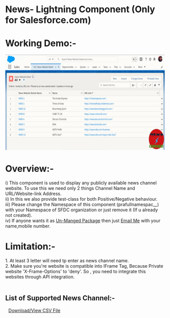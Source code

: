 # News- Lightning Component (Only for Salesforce.com)

# Working Demo:-
<img src="News-Lightning Component Working Overview.gif" alt="News Lightning Component Working Overview" width="600px" height="300px">

# Overview:-
  <p>
   i)  This component is used to display any publicly available news channel website. To use this we need only 2 things Channel Name and URL/Website-link     Address.<br/>
  ii)  In this we also provide test-class for both Positive/Negative behaviour.<br/>
  iii) Please change the Namespace of this component (prafullnamespac__) with your Namespace of SFDC organization or just remove it (If u already not created).<br/>
  iv)  If anyone wants it as <u>Un-Manged Package</u> then just <a href = "mailto: prafulljaincp@gmail.com">Email Me</a> with your name,mobile number.<br/>
  </p>
<div>
  <h1>Limitation:-</h1>
    1. At least 3 letter will need tp enter as news channel name.<br/>
    2. Make sure you're website is compatible into IFrame Tag, Because Private website 'X-Frame-Options' to 'deny'. So , you need to integrate this websites through API    integration.
</div><br/>
<div>
  <h2>List of Supported News Channel:-</h2>
      <a href='prafullnamespac__News_Website_Details__c.csv' style="margin-left:2%"><u>Download/View CSV File</u></a><br/>
<div>

